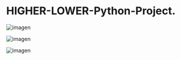 # HIGHER-LOWER-Python-Project.


![imagen](https://user-images.githubusercontent.com/49128144/147799640-2d7ecc7a-2929-47fe-9082-7d78e87834a9.png)


![imagen](https://user-images.githubusercontent.com/49128144/147799644-c56d1bbe-1069-4542-be4a-567384aa3ccd.png)


![imagen](https://user-images.githubusercontent.com/49128144/147799652-a15bd1f0-561f-418f-88eb-5e22ac4568f4.png)
